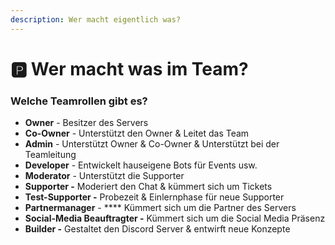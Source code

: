```yaml
---
description: Wer macht eigentlich was?
---
```


# 🅿 Wer macht was im Team?

### Welche Teamrollen gibt es?

* **Owner** - Besitzer des Servers
* **Co-Owner** - Unterstützt den Owner & Leitet das Team
* **Admin** - Unterstützt Owner & Co-Owner & Unterstützt bei der Teamleitung
* **Developer** - Entwickelt hauseigene Bots für Events usw.
* **Moderator** -  Unterstützt die Supporter&#x20;
* **Supporter -** Moderiert den Chat & kümmert sich um Tickets
* **Test-Supporter -** Probezeit & Einlernphase für neue Supporter
* **Partnermanager** - **** Kümmert sich um die Partner des Servers
* **Social-Media Beauftragter -** Kümmert sich um die Social Media Präsenz
* **Builder  -** Gestaltet den Discord Server & entwirft neue Konzepte
